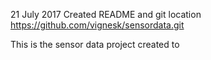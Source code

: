 21 July 2017
Created README and git location
https://github.com/vignesk/sensordata.git 

This is the sensor data project created to 
